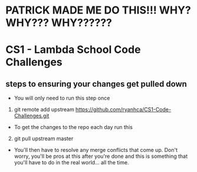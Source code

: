 # PATRICK MADE ME DO THIS!!! WHY? WHY??? WHY??????
# CS1 - Lambda School Code Challenges

## steps to ensuring your changes get pulled down
- You will only need to run this step once


1. git remote add upstream https://github.com/ryanhca/CS1-Code-Challenges.git

- To get the changes to the repo each day run this

2. git pull upstream master

- You'll then have to resolve any merge conflicts that come up. Don't worry, you'll be pros at this after you're done and this is something that you'll have to do in the real world... all the time.
